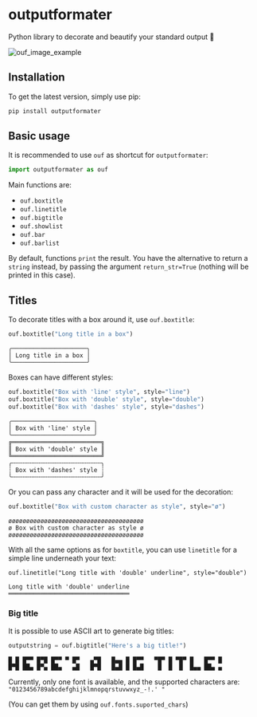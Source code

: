 # outputformater
Python library to decorate and beautify your standard output 💖

![ouf_image_example](https://felipedelestro.files.wordpress.com/2021/12/ouf_notebook_example.png)

## Installation
To get the latest version, simply use pip:

``` Python
pip install outputformater
```

## Basic usage

It is recommended to use `ouf` as shortcut for `outputformater`:

``` Python
import outputformater as ouf
```

Main functions are:
* `ouf.boxtitle`
* `ouf.linetitle`
* `ouf.bigtitle`
* `ouf.showlist`
* `ouf.bar`
* `ouf.barlist`

By default, functions `print` the result. You have the alternative to return a `string` instead, by passing the argument `return_str=True`  (nothing will be printed in this case).

## Titles
To decorate titles with a box around it, use `ouf.boxtitle`:
```Python
ouf.boxtitle("Long title in a box")
```
```
╭─────────────────────╮
│ Long title in a box │
╰─────────────────────╯
```

Boxes can have different styles:
``` Python
ouf.boxtitle("Box with 'line' style", style="line")
ouf.boxtitle("Box with 'double' style", style="double")
ouf.boxtitle("Box with 'dashes' style", style="dashes")
```
```
╭───────────────────────╮
│ Box with 'line' style │
╰───────────────────────╯
╔═════════════════════════╗
║ Box with 'double' style ║
╚═════════════════════════╝
╭╌╌╌╌╌╌╌╌╌╌╌╌╌╌╌╌╌╌╌╌╌╌╌╌╌╮
┊ Box with 'dashes' style ┊
╰╌╌╌╌╌╌╌╌╌╌╌╌╌╌╌╌╌╌╌╌╌╌╌╌╌╯
```

Or you can pass any character and it will be used for the decoration:
``` Python
ouf.boxtitle("Box with custom character as style", style="ø")
```
```
øøøøøøøøøøøøøøøøøøøøøøøøøøøøøøøøøøøøøø
ø Box with custom character as style ø
øøøøøøøøøøøøøøøøøøøøøøøøøøøøøøøøøøøøøø
```

With all the same options as for `boxtitle`, you can use `linetitle` for a simple line underneath your text:
```
ouf.linetitle("Long title with 'double' underline", style="double")
```
```
Long title with 'double' underline
══════════════════════════════════
```

### Big title
It is possible to use ASCII art to generate big titles:
``` Python
outputstring = ouf.bigtitle("Here's a big title!")
```
```
█ █ █▀▀ █▀█ █▀▀ ▀ █▀   ▄▀█   █▄▄ █ █▀▀   ▀█▀ █ ▀█▀ █   █▀▀ █ 
█▀█ ██▄ █▀▄ ██▄   ▄█   █▀█   █▄█ █ █▄█    █  █  █  █▄▄ ██▄ ▄
```

Currently, only one font is available, and the supported characters are: `"0123456789abcdefghijklmnopqrstuvwxyz_-!.' "`

(You can get them by using `ouf.fonts.suported_chars`)


